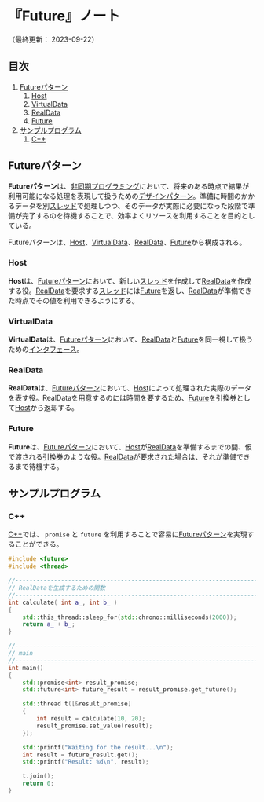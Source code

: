 # 『Future』ノート

（最終更新： 2023-09-22）


## 目次

1. [Futureパターン](#futureパターン)
	1. [Host](#host)
	1. [VirtualData](#virtualdata)
	1. [RealData](#realdata)
	1. [Future](#future)
1. [サンプルプログラム](#サンプルプログラム)
	1. [C++](#c)


## Futureパターン

**Futureパターン**は、[非同期プログラミング](../../../../../programming/parallel_programming/_/chapters/asynchronous_processing.md#非同期処理)において、将来のある時点で結果が利用可能になる処理を表現して扱うための[デザインパターン](../../../_/chapters/design_pattern.md#デザインパターン)。準備に時間のかかるデータを別[スレッド](../../../../../computer/software/_/chapters/operating_system.md#スレッド)で処理しつつ、そのデータが実際に必要になった段階で準備が完了するのを待機することで、効率よくリソースを利用することを目的としている。

Futureパターンは、[Host](#host)、[VirtualData](#virtualdata)、[RealData](#realdata)、[Future](#future)から構成される。

### Host

**Host**は、[Futureパターン](#futureパターン)において、新しい[スレッド](../../../../../computer/software/_/chapters/operating_system.md#スレッド)を作成して[RealData](#realdata)を作成する役。[RealData](#realdata)を要求する[スレッド](../../../../../computer/software/_/chapters/operating_system.md#スレッド)には[Future](#future)を返し、[RealData](#realdata)が準備できた時点でその値を利用できるようにする。

### VirtualData

**VirtualData**は、[Futureパターン](#futureパターン)において、[RealData](#realdata)と[Future](#future)を同一視して扱うための[インタフェース](../../../../../programming/_/chapters/object_oriented.md#インタフェース)。

### RealData

**RealData**は、[Futureパターン](#futureパターン)において、[Host](#host)によって処理された実際のデータを表す役。RealDataを用意するのには時間を要するため、[Future](#future)を引換券として[Host](#host)から返却する。

### Future

**Future**は、[Futureパターン](#futureパターン)において、[Host](#host)が[RealData](#realdata)を準備するまでの間、仮で渡される引換券のような役。[RealData](#realdata)が要求された場合は、それが準備できるまで待機する。


## サンプルプログラム

### C++

[C++](../../../../../programming/_/chapters/programming_language.md#c)では、 `promise` と `future` を利用することで容易に[Futureパターン](#futureパターン)を実現することができる。

```cpp
#include <future>
#include <thread>

//------------------------------------------------------------------------------
// RealDataを生成するための関数
//------------------------------------------------------------------------------
int calculate( int a_, int b_ )
{
    std::this_thread::sleep_for(std::chrono::milliseconds(2000));
    return a_ + b_;
}

//------------------------------------------------------------------------------
// main
//------------------------------------------------------------------------------
int main()
{
    std::promise<int> result_promise;
    std::future<int> future_result = result_promise.get_future();

    std::thread t([&result_promise]
    {
        int result = calculate(10, 20);
        result_promise.set_value(result);
    });

    std::printf("Waiting for the result...\n");
    int result = future_result.get();
    std::printf("Result: %d\n", result);

    t.join();
    return 0;
}
```
